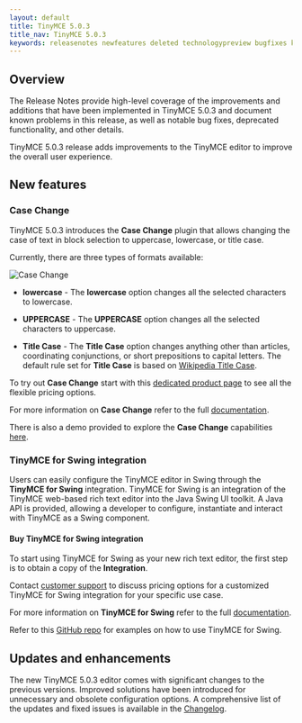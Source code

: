 ```yaml
---
layout: default
title: TinyMCE 5.0.3
title_nav: TinyMCE 5.0.3
keywords: releasenotes newfeatures deleted technologypreview bugfixes knownissues
---
```


## Overview

The Release Notes provide high-level coverage of the improvements and additions that have been implemented in TinyMCE 5.0.3 and document known problems in this release, as well as notable bug fixes, deprecated functionality, and other details.

TinyMCE 5.0.3 release adds improvements to the TinyMCE editor to improve the overall user experience.

## New features

### Case Change

TinyMCE 5.0.3 introduces the **Case Change** plugin that allows changing the case of text in block selection to uppercase, lowercase, or title case.

Currently, there are three types of formats available:

![Case Change]({{site.baseurl}}/images/casechange.png)

* **lowercase** - The **lowercase** option changes all the selected characters to lowercase.

* **UPPERCASE** - The **UPPERCASE** option changes all the selected characters to uppercase.

* **Title Case** - The **Title Case** option changes anything other than articles, coordinating conjunctions, or short prepositions to capital letters. The default rule set for **Title Case** is based on [Wikipedia Title Case](https://titlecaseconverter.com/rules/#WP).

To try out **Case Change** start with this [dedicated product page]({{site.productpages}}/case-change/) to see all the flexible pricing options.

For more information on **Case Change** refer to the full [documentation]({{site.baseurl}}/plugins/casechange/).

There is also a demo provided to explore the **Case Change** capabilities [here]({{site.baseurl}}/demo/casechange/).

### TinyMCE for Swing integration

Users can easily configure the TinyMCE editor in Swing through the **TinyMCE for Swing** integration. TinyMCE for Swing is an integration of the TinyMCE web-based rich text editor into the Java Swing UI toolkit. A Java API is provided, allowing a developer to configure, instantiate and interact with TinyMCE as a Swing component.

#### Buy TinyMCE for Swing integration

To start using TinyMCE for Swing as your new rich text editor, the first step is to obtain a copy of the **Integration**.

Contact [customer support]({{site.contactpage}}) to discuss pricing options for a customized TinyMCE for Swing integration for your specific use case.

For more information on **TinyMCE for Swing** refer to the full [documentation]({{site.baseurl}}/integrations/swing/).

Refer to this [GitHub repo](https://github.com/tinymce/tinymce-swing-codesamples) for examples on how to use TinyMCE for Swing.

## Updates and enhancements

The new TinyMCE 5.0.3 editor comes with significant changes to the previous versions. Improved solutions have been introduced for unnecessary and obsolete configuration options. A comprehensive list of the updates and fixed issues is available in the [Changelog]({{site.baseurl}}/changelog/#version503march192019).
